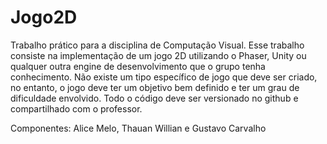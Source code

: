 # Jogo2D
Trabalho prático para a disciplina de Computação Visual.
Esse trabalho consiste na implementação de um jogo 2D utilizando o Phaser, Unity ou qualquer outra engine de desenvolvimento que o grupo tenha conhecimento. Não existe um tipo específico de jogo que deve ser criado, no entanto, o jogo deve ter um objetivo bem definido e ter um grau de dificuldade envolvido. Todo o código deve ser versionado no github e compartilhado com o professor.

Componentes: Alice Melo, Thauan Willian e Gustavo Carvalho
